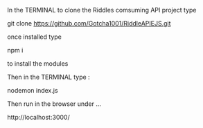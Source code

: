 In the TERMINAL to clone the Riddles comsuming API project type

git clone https://github.com/Gotcha1001/RiddleAPIEJS.git

once installed type

npm i

to install the modules

Then in the TERMINAL type :

nodemon index.js

Then run in the browser under  ...    

http://localhost:3000/
